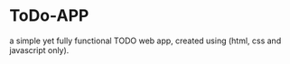 # ToDo-APP
a simple yet fully functional TODO web app, created using (html, css and javascript only).
